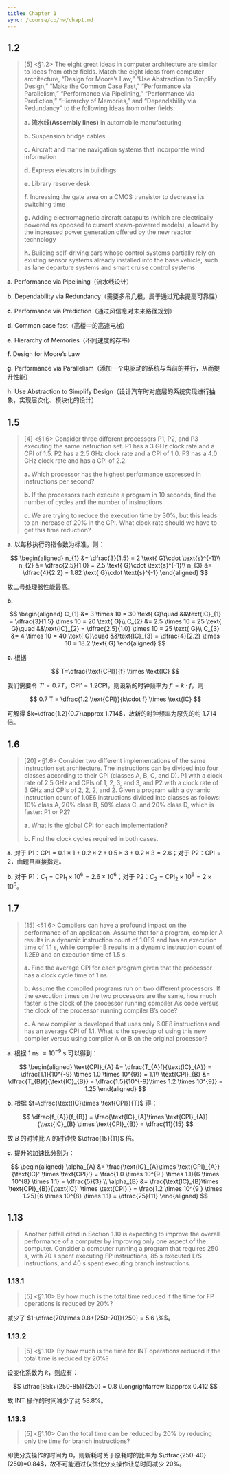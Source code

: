 ```yaml
---
title: Chapter 1
sync: /course/co/hw/chap1.md
---
```


## 1.2

> [5] <§1.2> The eight great ideas in computer architecture are similar to ideas from other fields. Match the eight ideas from computer architecture, “Design for Moore’s Law,” “Use Abstraction to Simplify Design,” “Make the Common Case Fast,” “Performance via Parallelism,” “Performance via Pipelining,” “Performance via Prediction,” “Hierarchy of Memories,” and “Dependability via Redundancy” to the following ideas from other fields:
>
> **a.** **流水线(Assembly lines)** in automobile manufacturing
>
> **b.** Suspension bridge cables
>
> **c.** Aircraft and marine navigation systems that incorporate wind information
>
> **d.** Express elevators in buildings
>
> **e.** Library reserve desk
>
> **f.** Increasing the gate area on a CMOS transistor to decrease its switching time
>
> **g.** Adding electromagnetic aircraft catapults (which are electrically powered as opposed to current steam-powered models), allowed by the increased power generation offered by the new reactor technology
>
> **h.** Building self-driving cars whose control systems partially rely on existing sensor systems already installed into the base vehicle, such as lane departure systems and smart cruise control systems

**a.** Performance via Pipelining（流水线设计）

**b.** Dependability via Redundancy（需要多吊几根，属于通过冗余提高可靠性）

**c.** Performance via Prediction（通过风信息对未来路径规划）

**d.** Common case fast（高楼中的高速电梯）

**e.** Hierarchy of Memories（不同速度的存书）

**f.** Design for Moore’s Law

**g.** Performance via Parallelism（添加一个电驱动的系统与当前的并行，从而提升性能）

**h.** Use Abstraction to Simplify Design（设计汽车时对底层的系统实现进行抽象，实现层次化、模块化的设计）

## 1.5

> [4] <§1.6> Consider three different processors P1, P2, and P3 executing the same instruction set. P1 has a 3 GHz clock rate and a CPI of 1.5. P2 has a 2.5 GHz clock rate and a CPI of 1.0. P3 has a 4.0 GHz clock rate and has a CPI of 2.2.
>
> **a.** Which processor has the highest performance expressed in instructions per second?
>
> **b.** If the processors each execute a program in 10 seconds, find the number of cycles and the number of instructions.
>
> **c.** We are trying to reduce the execution time by 30%, but this leads to an increase of 20% in the CPI. What clock rate should we have to get this time reduction?

**a.** 以每秒执行的指令数为标准，则：

$$
\begin{aligned}
n_{1} &= \dfrac{3}{1.5} = 2 \text{ G}\cdot \text{s}^{-1}\\
n_{2} &= \dfrac{2.5}{1.0} = 2.5 \text{ G}\cdot \text{s}^{-1}\\
n_{3} &= \dfrac{4}{2.2} = 1.82 \text{ G}\cdot \text{s}^{-1}
\end{aligned}
$$

故二号处理器性能最高。

**b.**

$$
\begin{aligned}
C_{1} &= 3 \times 10 = 30 \text{ G}\quad &&\text{IC}_{1} = \dfrac{3}{1.5} \times 10 = 20 \text{ G}\\
C_{2} &= 2.5 \times 10 = 25 \text{ G}\quad &&\text{IC}_{2} = \dfrac{2.5}{1.0} \times 10 = 25 \text{ G}\\
C_{3} &= 4 \times 10 = 40 \text{ G}\quad &&\text{IC}_{3} = \dfrac{4}{2.2} \times 10 = 18.2 \text{ G}
\end{aligned}
$$

**c.** 根据

$$
T=\dfrac{\text{CPI}}{f} \times \text{IC}
$$

我们需要令 $T'=0.7T$，$\text{CPI}'=1.2\text{CPI}$，则设新的时钟频率为 $f'=k\cdot f$，则

$$
0.7 T = \dfrac{1.2 \text{CPI}}{k\cdot f} \times \text{IC}
$$

可解得 $k=\dfrac{1.2}{0.7}\approx 1.714$，故新的时钟频率为原先的约 $1.714$ 倍。

## 1.6

> [20] <§1.6> Consider two different implementations of the same instruction set architecture. The instructions can be divided into four classes according to their CPI (classes A, B, C, and D). P1 with a clock rate of 2.5 GHz and CPIs of 1, 2, 3, and 3, and P2 with a clock rate of 3 GHz and CPIs of 2, 2, 2, and 2. Given a program with a dynamic instruction count of 1.0E6 instructions divided into classes as follows: 10% class A, 20% class B, 50% class C, and 20% class D, which is faster: P1 or P2?
>
> **a.** What is the global CPI for each implementation?
>
> **b.** Find the clock cycles required in both cases.

**a.** 对于 P1：$\text{CPI} = 0.1 \times 1 + 0.2 \times 2 + 0.5\times 3 + 0.2 \times 3 = 2.6$；对于 P2：$\text{CPI} = 2$，由题目直接指定。

**b.** 对于 P1：$C_{1}=\text{CPI}_{1}\times 10^{6}=2.6\times 10^{6}$；对于 P2：$C_{2}=\text{CPI}_{2}\times10^{6}=2\times10^{6}$。

## 1.7

> [15] <§1.6> Compilers can have a profound impact on the performance of an application. Assume that for a program, compiler A results in a dynamic instruction count of 1.0E9 and has an execution time of 1.1 s, while compiler B results in a dynamic instruction count of 1.2E9 and an execution time of 1.5 s.
>
> **a.** Find the average CPI for each program given that the processor has a clock cycle time of 1 ns.
>
> **b.** Assume the compiled programs run on two different processors. If the execution times on the two processors are the same, how much faster is the clock of the processor running compiler A’s code versus the clock of the processor running compiler B’s code?
>
> **c.** A new compiler is developed that uses only 6.0E8 instructions and has an average CPI of 1.1. What is the speedup of using this new compiler versus using compiler A or B on the original processor?

**a.** 根据 $1\text{ ns } = 10^{-9}\text{ s}$ 可以得到：

$$
\begin{aligned}
\text{CPI}_{A} &= \dfrac{T_{A}f}{\text{IC}_{A}} = \dfrac{1.1}{10^{-9} \times 1.0 \times 10^{9}} = 1.1\\
\text{CPI}_{B} &= \dfrac{T_{B}f}{\text{IC}_{B}} = \dfrac{1.5}{10^{-9}\times 1.2 \times 10^{9}} = 1.25
\end{aligned}
$$

**b.** 根据 $f=\dfrac{\text{IC}\times \text{CPI}}{T}$ 得：

$$
\dfrac{f_{A}}{f_{B}} = \frac{\text{IC}_{A}\times \text{CPI}_{A}}{\text{IC}_{B} \times \text{CPI}_{B}} = \dfrac{11}{15}
$$

故 $B$ 的时钟比 $A$ 的时钟快 $\dfrac{15}{11}$ 倍。

**c.** 提升的加速比分别为：

$$
\begin{aligned}
\alpha_{A} &= \frac{\text{IC}_{A}\times \text{CPI}_{A}}{\text{IC}' \times \text{CPI}'} = \frac{1.0 \times 10^{9 } \times 1.1}{6 \times 10^{8} \times 1.1} = \dfrac{5}{3} \\
\alpha_{B} &= \frac{\text{IC}_{B}\times \text{CPI}_{B}}{\text{IC}' \times \text{CPI}'} = \frac{1.2 \times 10^{9 } \times 1.25}{6 \times 10^{8} \times 1.1} = \dfrac{25}{11}
\end{aligned}
$$

## 1.13

> Another pitfall cited in Section 1.10 is expecting to improve the overall performance of a computer by improving only one aspect of the computer. Consider a computer running a program that requires 250 s, with 70 s spent executing FP instructions, 85 s executed L/S instructions, and 40 s spent executing branch instructions.

### 1.13.1

> [5] <§1.10> By how much is the total time reduced if the time for FP operations is reduced by 20%?

减少了 $1-\dfrac{70\times 0.8+(250-70)}{250} = 5.6 \%$。

### 1.13.2

> [5] <§1.10> By how much is the time for INT operations reduced if the total time is reduced by 20%?

设变化系数为 $k$，则应有：

$$
\dfrac{85k+(250-85)}{250} = 0.8 \Longrightarrow k\approx 0.412
$$

故 INT 操作的时间减少了约 $58.8\%$。

### 1.13.3

> [5] <§1.10> Can the total time can be reduced by 20% by reducing only the time for branch instructions?

即使分支操作的时间为 $0$，则新耗时关于原耗时的比率为 $\dfrac{250-40}{250}=0.84$，故不可能通过仅优化分支操作让总时间减少 $20\%$。
